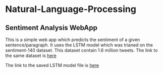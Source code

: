 # Natural-Language-Processing
## Sentiment Analysis WebApp

This is a simple web app which predicts the sentiment of a given sentence/paragraph. It uses the LSTM model which was trianed on the sentiment-140 dataset.
This dataset contain 1.6 million tweets. The link to the same dataset is [here](https://github.com/user/repo/blob/branch/other_file.md)

The link to the saved LSTM model file is [here](https://drive.google.com/file/d/1A45K968N_aV-iW6MpWEj80AjN71VBNxL/view?usp=sharing)

